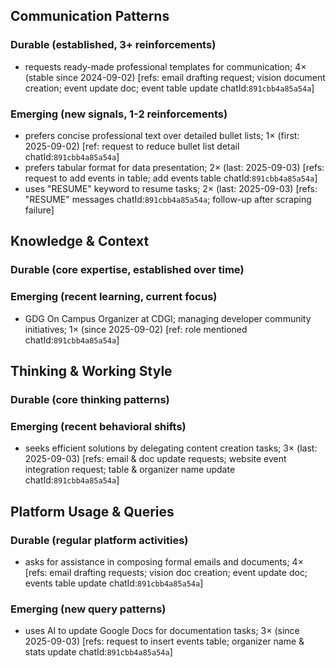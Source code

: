 ## Communication Patterns
### Durable (established, 3+ reinforcements)
- requests ready-made professional templates for communication; 4× (stable since 2024-09-02) [refs: email drafting request; vision document creation; event update doc; event table update chatId:`891cbb4a85a54a`]

### Emerging (new signals, 1-2 reinforcements)
- prefers concise professional text over detailed bullet lists; 1× (first: 2025-09-02) [ref: request to reduce bullet list detail chatId:`891cbb4a85a54a`]
- prefers tabular format for data presentation; 2× (last: 2025-09-03) [refs: request to add events in table; add events table chatId:`891cbb4a85a54a`]
- uses "RESUME" keyword to resume tasks; 2× (last: 2025-09-03) [refs: "RESUME" messages chatId:`891cbb4a85a54a`; follow-up after scraping failure]

## Knowledge & Context
### Durable (core expertise, established over time)

### Emerging (recent learning, current focus)
- GDG On Campus Organizer at CDGI; managing developer community initiatives; 1× (since 2025-09-02) [ref: role mentioned chatId:`891cbb4a85a54a`]

## Thinking & Working Style
### Durable (core thinking patterns)

### Emerging (recent behavioral shifts)
- seeks efficient solutions by delegating content creation tasks; 3× (last: 2025-09-03) [refs: email & doc update requests; website event integration request; table & organizer name update chatId:`891cbb4a85a54a`]

## Platform Usage & Queries
### Durable (regular platform activities)
- asks for assistance in composing formal emails and documents; 4× [refs: email drafting requests; vision doc creation; event update doc; events table update chatId:`891cbb4a85a54a`]

### Emerging (new query patterns)
- uses AI to update Google Docs for documentation tasks; 3× (since 2025-09-03) [refs: request to insert events table; organizer name & stats update chatId:`891cbb4a85a54a`]

